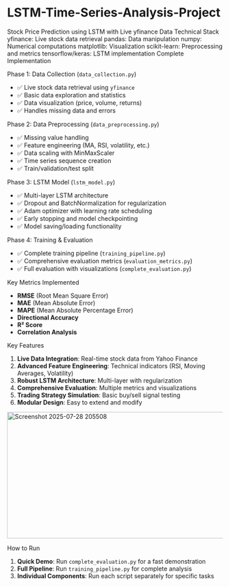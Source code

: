 # LSTM-Time-Series-Analysis-Project
 Stock Price Prediction using LSTM with Live yfinance Data Technical Stack yfinance: Live stock data retrieval pandas: Data manipulation numpy: Numerical computations matplotlib: Visualization scikit-learn: Preprocessing and metrics tensorflow/keras: LSTM implementation
Complete Implementation

Phase 1: Data Collection (`data_collection.py`)

- ✅ Live stock data retrieval using `yfinance`
- ✅ Basic data exploration and statistics
- ✅ Data visualization (price, volume, returns)
- ✅ Handles missing data and errors


Phase 2: Data Preprocessing (`data_preprocessing.py`)

- ✅ Missing value handling
- ✅ Feature engineering (MA, RSI, volatility, etc.)
- ✅ Data scaling with MinMaxScaler
- ✅ Time series sequence creation
- ✅ Train/validation/test split


Phase 3: LSTM Model (`lstm_model.py`)

- ✅ Multi-layer LSTM architecture
- ✅ Dropout and BatchNormalization for regularization
- ✅ Adam optimizer with learning rate scheduling
- ✅ Early stopping and model checkpointing
- ✅ Model saving/loading functionality


Phase 4: Training & Evaluation

- ✅ Complete training pipeline (`training_pipeline.py`)
- ✅ Comprehensive evaluation metrics (`evaluation_metrics.py`)
- ✅ Full evaluation with visualizations (`complete_evaluation.py`)


Key Metrics Implemented

- **RMSE** (Root Mean Square Error)
- **MAE** (Mean Absolute Error)
- **MAPE** (Mean Absolute Percentage Error)
- **Directional Accuracy**
- **R² Score**
- **Correlation Analysis**


Key Features

1. **Live Data Integration**: Real-time stock data from Yahoo Finance
2. **Advanced Feature Engineering**: Technical indicators (RSI, Moving Averages, Volatility)
3. **Robust LSTM Architecture**: Multi-layer with regularization
4. **Comprehensive Evaluation**: Multiple metrics and visualizations
5. **Trading Strategy Simulation**: Basic buy/sell signal testing
6. **Modular Design**: Easy to extend and modify


<img width="925" height="295" alt="Screenshot 2025-07-28 205508" src="https://github.com/user-attachments/assets/09ad4e62-0d8b-4136-a066-bfed6e4bbf54" />

How to Run

1. **Quick Demo**: Run `complete_evaluation.py` for a fast demonstration
2. **Full Pipeline**: Run `training_pipeline.py` for complete analysis
3. **Individual Components**: Run each script separately for specific tasks
